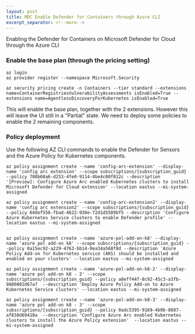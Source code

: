 ```yaml
---
layout: post
title: MDC Enable Defender for Containers through Azure CLI
excerpt_separator: <!--more-->
---
```

Enabling the Defender for Containers on Microsoft Defender for Cloud through the Azure CLI

<!--more-->
### Enable the base plan (through the pricing setting)
    az login
    az provider register --namespace Microsoft.Security
    
    az security pricing create -n Containers --tier standard --extensions name=ContainerRegistriesVulnerabilityAssessments isEnabled=True --extensions name=AgentlessDiscoveryForKubernetes isEnabled=True

This will enable the base plan, together with the 2 extensions. However this will leave the UI still in a "Partial" state. We need to deploy some policies to enable the 2 remaining components.

### Policy deployment
Use the following AZ CLI commands to enable the Defender for Sensors and the Azure Policy for Kubernetes components.

    az policy assignment create --name 'config-arc-extension' --display-name 'config arc extension' --scope subscriptions/{subscription_guid} --policy 708b60a6-d253-4fe0-9114-4be4c00f012c --description '[Preview]: Configure Azure Arc enabled Kubernetes clusters to install Microsoft Defender for Cloud extension' --location eastus --mi-system-assigned

    az policy assignment create --name 'config-arc-extension2' --display-name 'config arc extension2' --scope subscriptions/{subscription_guid} --policy 64def556-fbad-4622-930e-72d1d5589bf5 --description 'Configure Azure Kubernetes Service clusters to enable Defender profile' --location eastus --mi-system-assigned


    az policy assignment create --name 'azure-pol-add-on-k8' --display-name 'azure pol add-on k8' --scope subscriptions/{subscription_guid} --policy 0a15ec92-a229-4763-bb14-0ea34a568f8d --description 'Azure Policy Add-on for Kubernetes service (AKS) should be installed and enabled on your clusters' --location eastus --mi-system-assigned

    az policy assignment create --name 'azure-pol-add-on-k8-2' --display-name 'azure pol add-on k8 - 2' --scope subscriptions/{subscription_guid} --policy a8eff44f-8c92-45c3-a3fb-9880802d67a7  --description 'Deploy Azure Policy Add-on to Azure Kubernetes Service clusters' --location eastus --mi-system-assigned

    az policy assignment create --name 'azure-pol-add-on-k8-3' --display-name 'azure pol add-on k8 - 3' --scope subscriptions/{subscription_guid} --policy 0adc5395-9169-4b9b-8687-af838d69410a  --description 'Configure Azure Arc enabled Kubernetes clusters to install the Azure Policy extension'  --location eastus --mi-system-assigned


